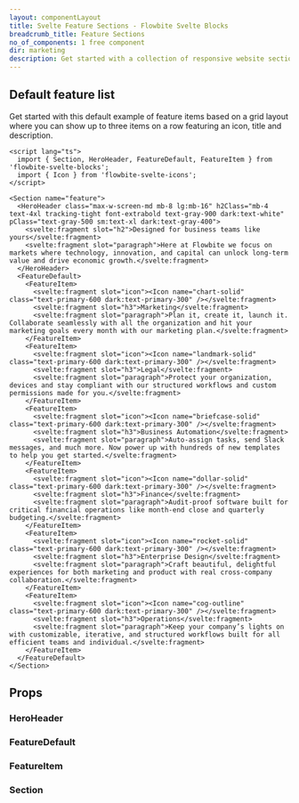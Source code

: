 ```yaml
---
layout: componentLayout
title: Svelte Feature Sections - Flowbite Svelte Blocks
breadcrumb_title: Feature Sections
no_of_components: 1 free component
dir: marketing
description: Get started with a collection of responsive website sections built with Tailwind CSS to showcase a list of features that your product or company offers.
---
```


<script>
  import { TableProp, TableDefaultRow } from '../utils'
  import { props as item1} from '../props/HeroHeader.json'
  import { props as item2} from '../props/FeatureDefault.json'
  import { props as item3} from '../props/FeatureItem.json'
  import { props as item4} from '../props/Section.json'
</script>

## Default feature list

Get started with this default example of feature items based on a grid layout where you can show up to three items on a row featuring an icon, title and description.

```svelte example
<script lang="ts">
  import { Section, HeroHeader, FeatureDefault, FeatureItem } from 'flowbite-svelte-blocks';
  import { Icon } from 'flowbite-svelte-icons';
</script>

<Section name="feature">
  <HeroHeader class="max-w-screen-md mb-8 lg:mb-16" h2Class="mb-4 text-4xl tracking-tight font-extrabold text-gray-900 dark:text-white" pClass="text-gray-500 sm:text-xl dark:text-gray-400">
    <svelte:fragment slot="h2">Designed for business teams like yours</svelte:fragment>
    <svelte:fragment slot="paragraph">Here at Flowbite we focus on markets where technology, innovation, and capital can unlock long-term value and drive economic growth.</svelte:fragment>
  </HeroHeader>
  <FeatureDefault>
    <FeatureItem>
      <svelte:fragment slot="icon"><Icon name="chart-solid" class="text-primary-600 dark:text-primary-300" /></svelte:fragment>
      <svelte:fragment slot="h3">Marketing</svelte:fragment>
      <svelte:fragment slot="paragraph">Plan it, create it, launch it. Collaborate seamlessly with all the organization and hit your marketing goals every month with our marketing plan.</svelte:fragment>
    </FeatureItem>
    <FeatureItem>
      <svelte:fragment slot="icon"><Icon name="landmark-solid" class="text-primary-600 dark:text-primary-300" /></svelte:fragment>
      <svelte:fragment slot="h3">Legal</svelte:fragment>
      <svelte:fragment slot="paragraph">Protect your organization, devices and stay compliant with our structured workflows and custom permissions made for you.</svelte:fragment>
    </FeatureItem>
    <FeatureItem>
      <svelte:fragment slot="icon"><Icon name="briefcase-solid" class="text-primary-600 dark:text-primary-300" /></svelte:fragment>
      <svelte:fragment slot="h3">Business Automation</svelte:fragment>
      <svelte:fragment slot="paragraph">Auto-assign tasks, send Slack messages, and much more. Now power up with hundreds of new templates to help you get started.</svelte:fragment>
    </FeatureItem>
    <FeatureItem>
      <svelte:fragment slot="icon"><Icon name="dollar-solid" class="text-primary-600 dark:text-primary-300" /></svelte:fragment>
      <svelte:fragment slot="h3">Finance</svelte:fragment>
      <svelte:fragment slot="paragraph">Audit-proof software built for critical financial operations like month-end close and quarterly budgeting.</svelte:fragment>
    </FeatureItem>
    <FeatureItem>
      <svelte:fragment slot="icon"><Icon name="rocket-solid" class="text-primary-600 dark:text-primary-300" /></svelte:fragment>
      <svelte:fragment slot="h3">Enterprise Design</svelte:fragment>
      <svelte:fragment slot="paragraph">Craft beautiful, delightful experiences for both marketing and product with real cross-company collaboration.</svelte:fragment>
    </FeatureItem>
    <FeatureItem>
      <svelte:fragment slot="icon"><Icon name="cog-outline" class="text-primary-600 dark:text-primary-300" /></svelte:fragment>
      <svelte:fragment slot="h3">Operations</svelte:fragment>
      <svelte:fragment slot="paragraph">Keep your company’s lights on with customizable, iterative, and structured workflows built for all efficient teams and individual.</svelte:fragment>
    </FeatureItem>
  </FeatureDefault>
</Section>
```

## Props

### HeroHeader

<TableProp>
<TableDefaultRow items={item1} rowState='hover' />
</TableProp>

### FeatureDefault

<TableProp>
<TableDefaultRow items={item2} rowState='hover' />
</TableProp>

### FeatureItem

<TableProp>
<TableDefaultRow items={item3} rowState='hover' />
</TableProp>

### Section

<TableProp>
<TableDefaultRow items={item4} rowState='hover' />
</TableProp>